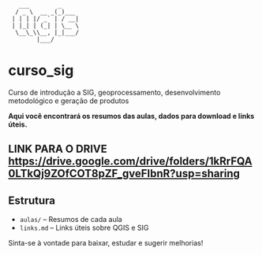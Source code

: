 ```
   ___        _     
  / _ \  __ _(_)___ 
 | | | |/ _` | / __|
 | |_| | (_| | \__ \
  \__\_\\__, |_|___/
        |___/       
```

# curso_sig
Curso de introdução a SIG, geoprocessamento, desenvolvimento metodológico e geração de produtos

**Aqui você encontrará os resumos das aulas, dados para download e links úteis.**

## LINK PARA O DRIVE  **https://drive.google.com/drive/folders/1kRrFQA0LTkQj9ZOfCOT8pZF_gveFIbnR?usp=sharing**
## Estrutura
- `aulas/` – Resumos de cada aula
- `links.md` – Links úteis sobre QGIS e SIG

Sinta-se à vontade para baixar, estudar e sugerir melhorias!
